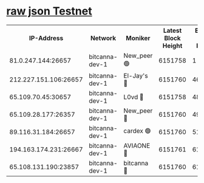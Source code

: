 [raw json Testnet](https://rpc-check.bcat.stavr.tech/bcat/rpc-bcat-result.json)
=


<table><tr><th>IP-Address</th><th>Network</th><th>Moniker</th><th>Latest Block Height</th><th>Earliest Block Height</th><th>Catching Up</th><th>Tx Index</th><th>Voting Power</th><th>Scan Time</th></tr><tr><td>81.0.247.144:26657</td><td>bitcanna-dev-1</td><td>New_peer 🟢</td><td>6151758</td><td>1</td><td>False</td><td>on</td><td>0</td><td>2024-01-26T07:36:36.063962357UTC</td></tr><tr><td>212.227.151.106:26657</td><td>bitcanna-dev-1</td><td>El-Jay's 🔴</td><td>6151760</td><td>4670391</td><td>False</td><td>on</td><td>2218164</td><td>2024-01-26T07:36:42.986171639UTC</td></tr><tr><td>65.109.70.45:30657</td><td>bitcanna-dev-1</td><td>L0vd 🔴</td><td>6151758</td><td>4828155</td><td>False</td><td>on</td><td>7920</td><td>2024-01-26T07:36:36.529921208UTC</td></tr><tr><td>65.109.28.177:26357</td><td>bitcanna-dev-1</td><td>New_peer 🔴</td><td>6151760</td><td>4952911</td><td>False</td><td>on</td><td>2237067</td><td>2024-01-26T07:36:43.675471237UTC</td></tr><tr><td>89.116.31.184:26657</td><td>bitcanna-dev-1</td><td>cardex 🟢</td><td>6151760</td><td>5185001</td><td>False</td><td>on</td><td>0</td><td>2024-01-26T07:36:43.273575924UTC</td></tr><tr><td>194.163.174.231:26667</td><td>bitcanna-dev-1</td><td>AVIAONE 🔴</td><td>6151761</td><td>6146001</td><td>False</td><td>on</td><td>1949865</td><td>2024-01-26T07:36:50.667117316UTC</td></tr><tr><td>65.108.131.190:23857</td><td>bitcanna-dev-1</td><td>bitcanna 🔴</td><td>6151760</td><td>6147760</td><td>False</td><td>off</td><td>82269</td><td>2024-01-26T07:36:44.042228455UTC</td></tr></table>